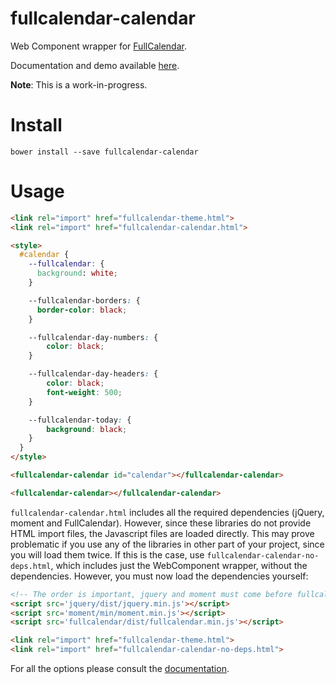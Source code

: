 # fullcalendar-calendar

Web Component wrapper for [FullCalendar](http://fullcalendar.io/).

Documentation and demo available [here](http://sorin-davidoi.github.io/fullcalendar-calendar/components/fullcalendar-calendar/).

**Note**: This is a work-in-progress.

# Install

```
bower install --save fullcalendar-calendar
```

# Usage

```html
<link rel="import" href="fullcalendar-theme.html">
<link rel="import" href="fullcalendar-calendar.html">

<style>
  #calendar {
    --fullcalendar: {
      background: white;
    }

    --fullcalendar-borders: {
      border-color: black;
    }

    --fullcalendar-day-numbers: {
        color: black;
    }

    --fullcalendar-day-headers: {
        color: black;
        font-weight: 500;
    }

    --fullcalendar-today: {
        background: black;
    }
  }
</style>

<fullcalendar-calendar id="calendar"></fullcalendar-calendar>
```

<!---
```
<custom-element-demo>
  <template>
    <script src="../webcomponentsjs/webcomponents-lite.js"></script>
    <link rel="import" href="fullcalendar-theme.html">
    <link rel="import" href="fullcalendar-calendar.html">
    <next-code-block></next-code-block>
  </template>
</custom-element-demo>
```
-->
```html
<fullcalendar-calendar></fullcalendar-calendar>
```

`fullcalendar-calendar.html` includes all the required dependencies (jQuery, moment and FullCalendar). However, since these libraries do not provide HTML import files, the Javascript files are loaded directly. This may prove problematic if you use any of the libraries in other part of your project, since you will load them twice. If this is the case, use `fullcalendar-calendar-no-deps.html`, which includes just the WebComponent wrapper, without the dependencies. However, you must now load the dependencies yourself:

```html
<!-- The order is important, jquery and moment must come before fullcalendar -->
<script src='jquery/dist/jquery.min.js'></script>
<script src='moment/min/moment.min.js'></script>
<script src='fullcalendar/dist/fullcalendar.min.js'></script>

<link rel="import" href="fullcalendar-theme.html">
<link rel="import" href="fullcalendar-calendar-no-deps.html">
```

For all the options please consult the [documentation](http://sorin-davidoi.github.io/fullcalendar-calendar/components/fullcalendar-calendar/).
